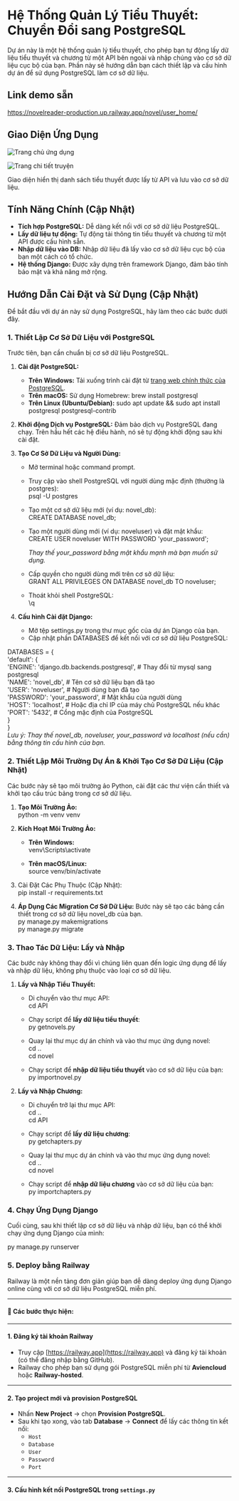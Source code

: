 # **Hệ Thống Quản Lý Tiểu Thuyết: Chuyển Đổi sang PostgreSQL**

Dự án này là một hệ thống quản lý tiểu thuyết, cho phép bạn tự động lấy dữ liệu tiểu thuyết và chương từ một API bên ngoài và nhập chúng vào cơ sở dữ liệu cục bộ của bạn. Phần này sẽ hướng dẫn bạn cách thiết lập và cấu hình dự án để sử dụng PostgreSQL làm cơ sở dữ liệu.

## Link demo sẵn
https://novelreader-production.up.railway.app/novel/user_home/
## Giao Diện Ứng Dụng

![Trang chủ ứng dụng](media/novel_images/image.png)

![Trang chi tiết truyện](media/novel_images/detail.png)

Giao diện hiển thị danh sách tiểu thuyết được lấy từ API và lưu vào cơ sở dữ liệu.

## **Tính Năng Chính (Cập Nhật)**

* **Tích hợp PostgreSQL:** Dễ dàng kết nối với cơ sở dữ liệu PostgreSQL.  
* **Lấy dữ liệu tự động:** Tự động tải thông tin tiểu thuyết và chương từ một API được cấu hình sẵn.  
* **Nhập dữ liệu vào DB:** Nhập dữ liệu đã lấy vào cơ sở dữ liệu cục bộ của bạn một cách có tổ chức.  
* **Hệ thống Django:** Được xây dựng trên framework Django, đảm bảo tính bảo mật và khả năng mở rộng.

## **Hướng Dẫn Cài Đặt và Sử Dụng (Cập Nhật)**

Để bắt đầu với dự án này sử dụng PostgreSQL, hãy làm theo các bước dưới đây.

### **1\. Thiết Lập Cơ Sở Dữ Liệu với PostgreSQL**

Trước tiên, bạn cần chuẩn bị cơ sở dữ liệu PostgreSQL.

1. **Cài đặt PostgreSQL:**  
   * **Trên Windows:** Tải xuống trình cài đặt từ [trang web chính thức của PostgreSQL](https://www.postgresql.org/download/windows/).  
   * **Trên macOS:** Sử dụng Homebrew: brew install postgresql  
   * **Trên Linux (Ubuntu/Debian):** sudo apt update && sudo apt install postgresql postgresql-contrib  
2. **Khởi động Dịch vụ PostgreSQL:** Đảm bảo dịch vụ PostgreSQL đang chạy. Trên hầu hết các hệ điều hành, nó sẽ tự động khởi động sau khi cài đặt.  
3. **Tạo Cơ Sở Dữ Liệu và Người Dùng:**  
   * Mở terminal hoặc command prompt.  
   * Truy cập vào shell PostgreSQL với người dùng mặc định (thường là postgres):  
     psql \-U postgres

   * Tạo một cơ sở dữ liệu mới (ví dụ: novel\_db):  
     CREATE DATABASE novel\_db;

   * Tạo một người dùng mới (ví dụ: noveluser) và đặt mật khẩu:  
     CREATE USER noveluser WITH PASSWORD 'your\_password';

     *Thay thế your\_password bằng mật khẩu mạnh mà bạn muốn sử dụng.*  
   * Cấp quyền cho người dùng mới trên cơ sở dữ liệu:  
     GRANT ALL PRIVILEGES ON DATABASE novel\_db TO noveluser;

   * Thoát khỏi shell PostgreSQL:  
     \\q

4. **Cấu hình Cài đặt Django:**  
   * Mở tệp settings.py trong thư mục gốc của dự án Django của bạn.  
   * Cập nhật phần DATABASES để kết nối với cơ sở dữ liệu PostgreSQL:

DATABASES \= {  
    'default': {  
        'ENGINE': 'django.db.backends.postgresql', \# Thay đổi từ mysql sang postgresql  
        'NAME': 'novel\_db', \# Tên cơ sở dữ liệu bạn đã tạo  
        'USER': 'noveluser', \# Người dùng bạn đã tạo  
        'PASSWORD': 'your\_password', \# Mật khẩu của người dùng  
        'HOST': 'localhost', \# Hoặc địa chỉ IP của máy chủ PostgreSQL nếu khác  
        'PORT': '5432', \# Cổng mặc định của PostgreSQL  
    }  
}  
*Lưu ý: Thay thế novel\_db, noveluser, your\_password và localhost (nếu cần) bằng thông tin cấu hình của bạn.*

### **2\. Thiết Lập Môi Trường Dự Án & Khởi Tạo Cơ Sở Dữ Liệu (Cập Nhật)**

Các bước này sẽ tạo môi trường ảo Python, cài đặt các thư viện cần thiết và khởi tạo cấu trúc bảng trong cơ sở dữ liệu.

1. **Tạo Môi Trường Ảo:**  
   python \-m venv venv

2. **Kích Hoạt Môi Trường Ảo:**  
   * **Trên Windows:**  
     venv\\Scripts\\activate

   * **Trên macOS/Linux:**  
     source venv/bin/activate

3. Cài Đặt Các Phụ Thuộc (Cập Nhật):    
   pip install \-r requirements.txt

4. **Áp Dụng Các Migration Cơ Sở Dữ Liệu:** Bước này sẽ tạo các bảng cần thiết trong cơ sở dữ liệu novel\_db của bạn.  
   py manage.py makemigrations  
   py manage.py migrate

### **3\. Thao Tác Dữ Liệu: Lấy và Nhập**

Các bước này không thay đổi vì chúng liên quan đến logic ứng dụng để lấy và nhập dữ liệu, không phụ thuộc vào loại cơ sở dữ liệu.

1. **Lấy và Nhập Tiểu Thuyết:**  
   * Di chuyển vào thư mục API:  
     cd API

   * Chạy script để **lấy dữ liệu tiểu thuyết**:  
     py getnovels.py

   * Quay lại thư mục dự án chính và vào thư mục ứng dụng novel:  
     cd ..  
     cd novel

   * Chạy script để **nhập dữ liệu tiểu thuyết** vào cơ sở dữ liệu của bạn:  
     py importnovel.py

2. **Lấy và Nhập Chương:**  
   * Di chuyển trở lại thư mục API:  
     cd ..  
     cd API

   * Chạy script để **lấy dữ liệu chương**:  
     py getchapters.py

   * Quay lại thư mục dự án chính và vào thư mục ứng dụng novel:  
     cd ..  
     cd novel

   * Chạy script để **nhập dữ liệu chương** vào cơ sở dữ liệu của bạn:  
     py importchapters.py

### **4\. Chạy Ứng Dụng Django**

Cuối cùng, sau khi thiết lập cơ sở dữ liệu và nhập dữ liệu, bạn có thể khởi chạy ứng dụng Django của mình:

py manage.py runserver  

### 5. Deploy bằng Railway

Railway là một nền tảng đơn giản giúp bạn dễ dàng deploy ứng dụng Django online cùng với cơ sở dữ liệu PostgreSQL miễn phí.

---

#### 📝 Các bước thực hiện:

---

#### 1. Đăng ký tài khoản Railway

- Truy cập [https://railway.app](https://railway.app) và đăng ký tài khoản (có thể đăng nhập bằng GitHub).
- Railway cho phép bạn sử dụng gói PostgreSQL miễn phí từ **Aviencloud** hoặc **Railway-hosted**.

---

#### 2. Tạo project mới và provision PostgreSQL

- Nhấn **New Project** → chọn **Provision PostgreSQL**.
- Sau khi tạo xong, vào tab **Database** → **Connect** để lấy các thông tin kết nối:
  - `Host`
  - `Database`
  - `User`
  - `Password`
  - `Port`

---

#### 3. Cấu hình kết nối PostgreSQL trong `settings.py`
